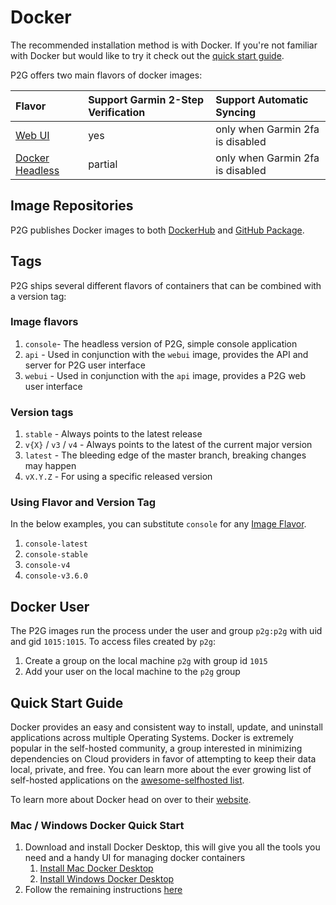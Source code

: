 
# Docker

The recommended installation method is with Docker. If you're not familiar with Docker but would like to try it check out the [quick start guide](#quick-start-guide).

P2G offers two main flavors of docker images:

| Flavor | Support Garmin 2-Step Verification | Support Automatic Syncing |
|:------------------|:-----------------------------------|:--------------------------|
| [Web UI](docker-webui.md) | yes | only when Garmin 2fa is disabled |
| [Docker Headless](docker-headless.md) | partial | only when Garmin 2fa is disabled |

## Image Repositories

P2G publishes Docker images to both [DockerHub](https://hub.docker.com/r/philosowaffle/peloton-to-garmin) and [GitHub Package](https://github.com/philosowaffle/peloton-to-garmin/pkgs/container/peloton-to-garmin).

## Tags

P2G ships several different flavors of containers that can be combined with a version tag:

### Image flavors

1. `console`- The headless version of P2G, simple console application
1. `api` - Used in conjunction with the `webui` image, provides the API and server for P2G user interface
1. `webui` - Used in conjunction with the `api` image, provides a P2G web user interface

### Version tags

1. `stable` - Always points to the latest release
1. `v{X}` / `v3` / `v4` - Always points to the latest of the current major version
1. `latest` - The bleeding edge of the master branch, breaking changes may happen
1. `vX.Y.Z` - For using a specific released version

### Using Flavor and Version Tag

In the below examples, you can substitute `console` for any [Image Flavor](#image-flavors).

1. `console-latest`
1. `console-stable`
1. `console-v4`
1. `console-v3.6.0`

## Docker User

The P2G images run the process under the user and group `p2g:p2g` with uid and gid `1015:1015`.  To access files created by `p2g`:

1. Create a group on the local machine `p2g` with group id `1015`
1. Add your user on the local machine to the `p2g` group

## Quick Start Guide

Docker provides an easy and consistent way to install, update, and uninstall applications across multiple Operating Systems.  Docker is extremely popular in the self-hosted community, a group interested in minimizing dependencies on Cloud providers in favor of attempting to keep their data local, private, and free.  You can learn more about the ever growing list of self-hosted applications on the [awesome-selfhosted list](https://github.com/awesome-selfhosted/awesome-selfhosted).

To learn more about Docker head on over to their [website](https://www.docker.com/resources/what-container/).

### Mac / Windows Docker Quick Start

1. Download and install Docker Desktop, this will give you all the tools you need and a handy UI for managing docker containers
    1. [Install Mac Docker Desktop](https://docs.docker.com/desktop/install/mac-install/)
    1. [Install Windows Docker Desktop](https://docs.docker.com/desktop/install/windows-install/)
1. Follow the remaining instructions [here](docker-webui.md#docker-compose)
